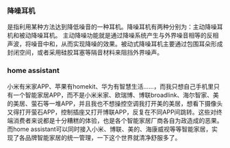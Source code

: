 
### 降噪耳机

 是指利用某种方法达到降低噪音的一种耳机。降噪耳机有两种分别为：主动降噪耳机和被动降噪耳机。
主动降噪功能就是通过降噪系统产生与外界噪音相等的反相声波，将噪音中和，从而实现降噪的效果。被动式降噪耳机主要通过包围耳朵形成封闭空间，或者采用硅胶耳塞等隔音材料来阻挡外界噪声。

### home assistant

小米有米家APP、苹果有homekit、华为有智慧生活……，而我只想自己手机里只有一个智能家居APP，而不是小米米家、欧瑞博、博联broadlink、海尔智家、美的美居、萤石等一堆APP，并且我也不想操控空调我打开美的美居，想看下摄像头又得打开萤石APP，控制插座又打开博联APP，反复在不同APP间跳转。这些对终端消费者来说都是十分糟糕的体验，也是各个智能家居厂商各自为政造成的恶果。而home assistant可以同时接入小米、博联、美的、海康威视等等智能家居，实现了各品牌智能家居的统一管理，一下这个世界就清净舒服多了。

